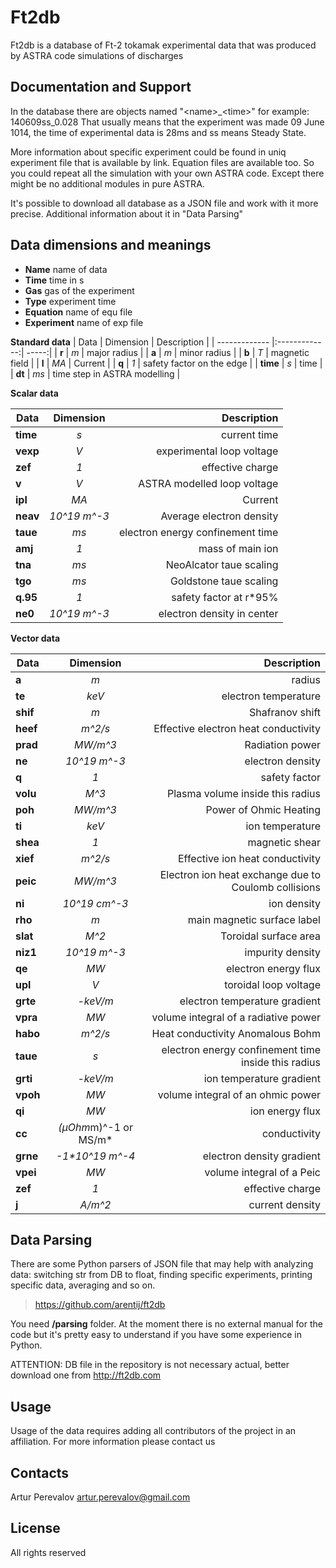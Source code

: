 Ft2db
================

Ft2db is a database of Ft-2 tokamak experimental data that was produced by ASTRA code simulations of discharges

Documentation and Support
-------------------------
In the database there are objects named "\<name>_\<time>" for example: 140609ss\_0.028 
That usually means that the experiment was made 09 June 1014, the time of experimental data is 28ms and ss means Steady State. 

More information about specific experiment could be found in uniq experiment file that is available by link.
Equation files are available too. So you could repeat all the simulation with your own ASTRA code. Except there might be no additional modules in pure ASTRA. 

It's possible to download all database as a JSON file and work with it more precise. Additional information about it in "Data Parsing" 


Data dimensions and meanings
-------------


* __Name__ name of data
* __Time__ time in s
* __Gas__ gas of the experiment
* __Type__ experiment time
* __Equation__ name of equ file
* __Experiment__ name of exp file


__Standard data__
| Data        | Dimension           | Description  |
| ------------- |:-------------:| -----:|
|	**r**	|	*m*	|	major radius	|
|	**a**	|	*m*	|	minor radius	|
|	**b**	|	*T*	|	magnetic field	|
|	**I**	|	*MA*	|	Current	|
|	**q**	|	*1*	|	safety factor on the edge	|
|	**time** | *s*	|	time	|
|	**dt**	|	*ms*	|	time step in ASTRA modelling	|


__Scalar data__

| Data        | Dimension           | Description  |
| ------------- |:-------------:| -----:|
| **time**|	*s*|	current time|
| **vexp**|	*V*|	experimental loop voltage|
| **zef**|	*1*|	effective charge|
| **v**|	*V*    |	ASTRA modelled loop voltage|
| **ipl**|	*MA*|	Current|
| **neav**|	*10^19 m^-3*|	Average electron density|
| **taue**|	*ms*|	electron energy confinement time|
| **amj**|	*1*|	mass of main ion|
| **tna**|	*ms*|	NeoAlcator taue scaling|
| **tgo**|	*ms*|	Goldstone taue scaling|
| **q.95**|	*1*|	safety factor at r\*95%|
| **ne0**|	*10^19 m^-3*|	electron density in center| 



__Vector data__

| Data        | Dimension           | Description  |
| ------------- |:-------------:| -----:|
|	**a**	|	*m*	|	radius	|
|	**te**	|	*keV*	|	electron temperature	|
|	**shif**	|	*m*	|	Shafranov shift	|
|	**heef**	|	*m^2/s*	|	Effective electron heat conductivity	|
|	**prad**	|	*MW/m^3*	|	Radiation power	|
|	**ne**	|	*10^19 m^-3*	|	electron density	|
|	**q**	|	*1*	|	safety factor	|
|	**volu**	| *M^3*	|	Plasma volume inside this radius	|
|	**poh**	|	*MW/m^3*	|	Power of Ohmic Heating	|
|	**ti**	|	*keV*	|	ion temperature	|
|	**shea**	|	*1*	|	magnetic shear	|
|	**xief**	|	*m^2/s*	|	Effective ion heat conductivity	|
|	**peic**	|	*MW/m^3*	|	Electron ion heat exchange due to Coulomb collisions	|
|	**ni**	|	*10^19 cm^-3*	|	ion density	|
|	**rho**	|	*m*	|	main magnetic surface label	|
|	**slat**	|	*M^2*	|	Toroidal surface area	|
|	**niz1**	|	*10^19 m^-3*	|	impurity density	|
|	**qe**	|	*MW*	|	electron energy flux	|
|	**upl**	|	*V*	|	toroidal loop voltage	|
|	**grte**	|	*-keV/m*	|	electron temperature gradient	|
|	**vpra**	|	*MW*	|	volume integral of a radiative power	|
|	**habo**	|	*m^2/s*	|	Heat conductivity Anomalous Bohm	|
|	**taue**	|	*s*	|	electron energy confinement time inside this radius	|
|	**grti**	|	*-keV/m*	|	ion temperature gradient	|
|	**vpoh**	|	*MW*	|	volume integral of an ohmic power	|
|	**qi**	|	*MW*	|	ion energy flux	|
|	**cc**	|	*(µOhm*m)^-1 or MS/m*	|	conductivity	|
|	**grne**	|	*-1\*10^19 m^-4*	|	electron density gradient	|
|	**vpei**	|	*MW*	|	volume integral of a Peic	|
|	**zef**	|	*1*	|	effective charge	|
|	**j**	|	*A/m^2*	|	current density	|


Data Parsing
------------

There are some Python parsers of JSON file that may help with analyzing data: switching str from DB to float, 
finding specific experiments, printing specific data, averaging and so on.   

> https://github.com/arentij/ft2db

You need __/parsing__ folder. At the moment there is no external manual for the code but it's pretty easy to understand 
if you have some experience in Python.

ATTENTION: DB file in the repository is not necessary actual, better download one from  http://ft2db.com 

 

Usage
------------

Usage of the data requires adding all contributors of the project in an affiliation. For more information please contact us      

Contacts
-------

Artur Perevalov artur.perevalov@gmail.com

License
-------

All rights reserved

